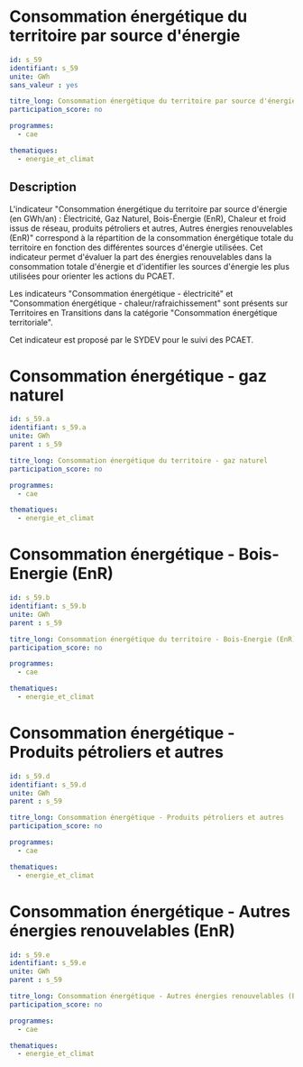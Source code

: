 # Consommation énergétique du territoire par source d'énergie

```yaml
id: s_59
identifiant: s_59
unite: GWh
sans_valeur : yes

titre_long: Consommation énergétique du territoire par source d'énergie
participation_score: no

programmes:
  - cae

thematiques:
  - energie_et_climat
```
## Description
L'indicateur "Consommation énergétique du territoire par source d'énergie (en GWh/an) : Électricité, Gaz Naturel, Bois-Énergie (EnR), Chaleur et froid issus de réseau, produits pétroliers et autres, Autres énergies renouvelables (EnR)" correspond à la répartition de la consommation énergétique totale du territoire en fonction des différentes sources d'énergie utilisées. Cet indicateur permet d'évaluer la part des énergies renouvelables dans la consommation totale d'énergie et d'identifier les sources d'énergie les plus utilisées pour orienter les actions du PCAET.

Les indicateurs  "Consommation énergétique - électricité" et  "Consommation énergétique - chaleur/rafraichissement" sont présents sur Territoires en Transitions dans la catégorie "Consommation énergétique territoriale".

Cet indicateur est proposé par le SYDEV pour le suivi des PCAET.

# Consommation énergétique - gaz naturel
```yaml
id: s_59.a
identifiant: s_59.a
unite: GWh
parent : s_59

titre_long: Consommation énergétique du territoire - gaz naturel
participation_score: no

programmes:
  - cae

thematiques:
  - energie_et_climat
```
# Consommation énergétique - Bois-Energie (EnR)
```yaml
id: s_59.b
identifiant: s_59.b
unite: GWh
parent : s_59

titre_long: Consommation énergétique du territoire - Bois-Energie (EnR)
participation_score: no

programmes:
  - cae

thematiques:
  - energie_et_climat
```

# Consommation énergétique - Produits pétroliers et autres
```yaml
id: s_59.d
identifiant: s_59.d
unite: GWh
parent : s_59

titre_long: Consommation énergétique - Produits pétroliers et autres
participation_score: no

programmes:
  - cae

thematiques:
  - energie_et_climat
```
# Consommation énergétique - Autres énergies renouvelables (EnR)
```yaml
id: s_59.e
identifiant: s_59.e
unite: GWh
parent : s_59

titre_long: Consommation énergétique - Autres énergies renouvelables (EnR)
participation_score: no

programmes:
  - cae

thematiques:
  - energie_et_climat
```
